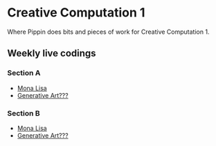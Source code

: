 # Creative Computation 1

Where Pippin does bits and pieces of work for Creative Computation 1.

## Weekly live codings

### Section A

* [Mona Lisa](a/experiments/mona-lisa)
* [Generative Art???](a/experiments/generative-art)

### Section B

* [Mona Lisa](a/experiments/mona-lisa)
* [Generative Art???](a/experiments/generative-art)
